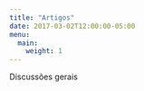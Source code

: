 ```yaml
---
title: "Artigos"
date: 2017-03-02T12:00:00-05:00
menu:
  main:
    weight: 1
---
```

Discussões gerais
